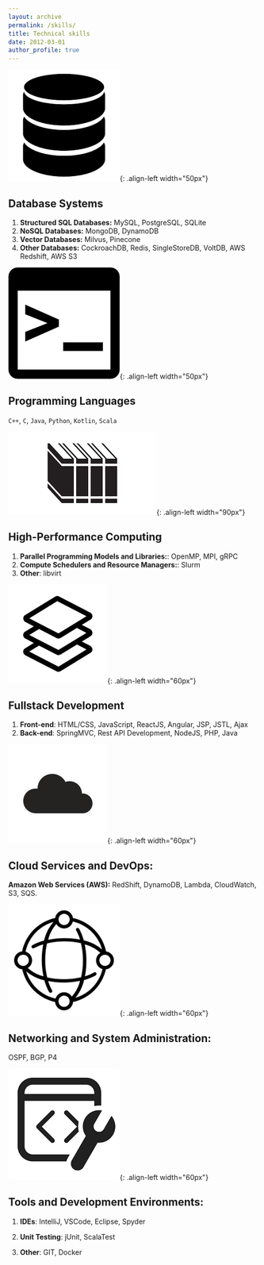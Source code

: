 ```yaml
---
layout: archive
permalink: /skills/
title: Technical skills
date: 2012-03-01
author_profile: true
---
```




![DBMS logo](/images/dbmsicon.png){: .align-left width="50px"}
## Database Systems
1. **Structured SQL Databases:** MySQL, PostgreSQL, SQLite
2. **NoSQL Databases:** MongoDB, DynamoDB
3. **Vector Databases:** Milvus, Pinecone
4. **Other Databases:** CockroachDB, Redis, SingleStoreDB, VoltDB, AWS Redshift, AWS S3

![Lang logo](/images/langicon.png){: .align-left width="50px"}
## Programming Languages
`C++`, `C`, `Java`, `Python`, `Kotlin`, `Scala`

![HPC logo](/images/hpcicon.png){: .align-left width="90px"}
## High-Performance Computing
1. **Parallel Programming Models and Libraries:**: OpenMP, MPI, gRPC
2. **Compute Schedulers and Resource Managers:**: Slurm
3. **Other**: libvirt


![FS logo](/images/FSicon.png){: .align-left width="60px"}
## Fullstack Development
1. **Front-end**: HTML/CSS, JavaScript, ReactJS, Angular, JSP, JSTL, Ajax
2. **Back-end**: SpringMVC, Rest API Development, NodeJS, PHP, Java

![Cloud logo](/images/cloudicon.png){: .align-left width="60px"}
## Cloud Services and DevOps:
**Amazon Web Services (AWS):** RedShift, DynamoDB, Lambda, CloudWatch, S3, SQS.

![Network logo](/images/neticon.png){: .align-left width="60px"}
## Networking and System Administration:
OSPF, BGP, P4

![Tools logo](/images/toolsicon.png){: .align-left width="60px"}
## Tools and Development Environments:
1. **IDEs**: IntelliJ, VSCode, Eclipse, Spyder

2. **Unit Testing**: jUnit, ScalaTest

3. **Other**: GIT, Docker
